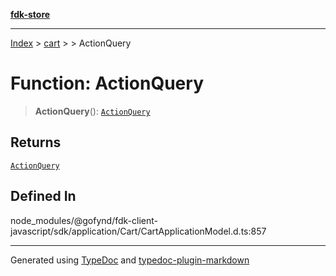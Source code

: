 [**fdk-store**](../../../README.md)
***

[Index](../../../API.md) > [cart](../../README.md) > [<internal>](../README.md) > ActionQuery

# Function: ActionQuery

> **ActionQuery**(): [`ActionQuery`](../type-aliases/type-alias.ActionQuery.md)

## Returns

[`ActionQuery`](../type-aliases/type-alias.ActionQuery.md)

## Defined In

node\_modules/@gofynd/fdk-client-javascript/sdk/application/Cart/CartApplicationModel.d.ts:857

***
Generated using [TypeDoc](https://typedoc.org/) and [typedoc-plugin-markdown](https://www.npmjs.com/package/typedoc-plugin-markdown)
